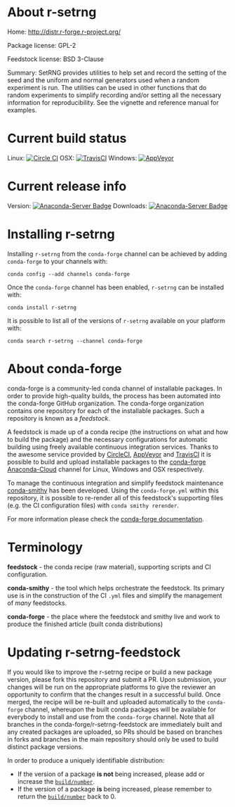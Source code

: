 About r-setrng
==============

Home: http://distr.r-forge.r-project.org/

Package license: GPL-2

Feedstock license: BSD 3-Clause

Summary: SetRNG provides utilities to help set and record the setting of the seed and the uniform and normal generators used when a random experiment is run. The utilities can be used in other functions  that do random experiments to simplify recording and/or setting all the  necessary information for reproducibility.  See the vignette and reference manual for examples.



Current build status
====================

Linux: [![Circle CI](https://circleci.com/gh/conda-forge/r-setrng-feedstock.svg?style=shield)](https://circleci.com/gh/conda-forge/r-setrng-feedstock)
OSX: [![TravisCI](https://travis-ci.org/conda-forge/r-setrng-feedstock.svg?branch=master)](https://travis-ci.org/conda-forge/r-setrng-feedstock)
Windows: [![AppVeyor](https://ci.appveyor.com/api/projects/status/github/conda-forge/r-setrng-feedstock?svg=True)](https://ci.appveyor.com/project/conda-forge/r-setrng-feedstock/branch/master)

Current release info
====================
Version: [![Anaconda-Server Badge](https://anaconda.org/conda-forge/r-setrng/badges/version.svg)](https://anaconda.org/conda-forge/r-setrng)
Downloads: [![Anaconda-Server Badge](https://anaconda.org/conda-forge/r-setrng/badges/downloads.svg)](https://anaconda.org/conda-forge/r-setrng)

Installing r-setrng
===================

Installing `r-setrng` from the `conda-forge` channel can be achieved by adding `conda-forge` to your channels with:

```
conda config --add channels conda-forge
```

Once the `conda-forge` channel has been enabled, `r-setrng` can be installed with:

```
conda install r-setrng
```

It is possible to list all of the versions of `r-setrng` available on your platform with:

```
conda search r-setrng --channel conda-forge
```


About conda-forge
=================

conda-forge is a community-led conda channel of installable packages.
In order to provide high-quality builds, the process has been automated into the
conda-forge GitHub organization. The conda-forge organization contains one repository
for each of the installable packages. Such a repository is known as a *feedstock*.

A feedstock is made up of a conda recipe (the instructions on what and how to build
the package) and the necessary configurations for automatic building using freely
available continuous integration services. Thanks to the awesome service provided by
[CircleCI](https://circleci.com/), [AppVeyor](http://www.appveyor.com/)
and [TravisCI](https://travis-ci.org/) it is possible to build and upload installable
packages to the [conda-forge](https://anaconda.org/conda-forge)
[Anaconda-Cloud](http://docs.anaconda.org/) channel for Linux, Windows and OSX respectively.

To manage the continuous integration and simplify feedstock maintenance
[conda-smithy](http://github.com/conda-forge/conda-smithy) has been developed.
Using the ``conda-forge.yml`` within this repository, it is possible to re-render all of
this feedstock's supporting files (e.g. the CI configuration files) with ``conda smithy rerender``.

For more information please check the [conda-forge documentation](https://conda-forge.org/docs/).

Terminology
===========

**feedstock** - the conda recipe (raw material), supporting scripts and CI configuration.

**conda-smithy** - the tool which helps orchestrate the feedstock.
                   Its primary use is in the construction of the CI ``.yml`` files
                   and simplify the management of *many* feedstocks.

**conda-forge** - the place where the feedstock and smithy live and work to
                  produce the finished article (built conda distributions)


Updating r-setrng-feedstock
===========================

If you would like to improve the r-setrng recipe or build a new
package version, please fork this repository and submit a PR. Upon submission,
your changes will be run on the appropriate platforms to give the reviewer an
opportunity to confirm that the changes result in a successful build. Once
merged, the recipe will be re-built and uploaded automatically to the
`conda-forge` channel, whereupon the built conda packages will be available for
everybody to install and use from the `conda-forge` channel.
Note that all branches in the conda-forge/r-setrng-feedstock are
immediately built and any created packages are uploaded, so PRs should be based
on branches in forks and branches in the main repository should only be used to
build distinct package versions.

In order to produce a uniquely identifiable distribution:
 * If the version of a package **is not** being increased, please add or increase
   the [``build/number``](http://conda.pydata.org/docs/building/meta-yaml.html#build-number-and-string).
 * If the version of a package **is** being increased, please remember to return
   the [``build/number``](http://conda.pydata.org/docs/building/meta-yaml.html#build-number-and-string)
   back to 0.